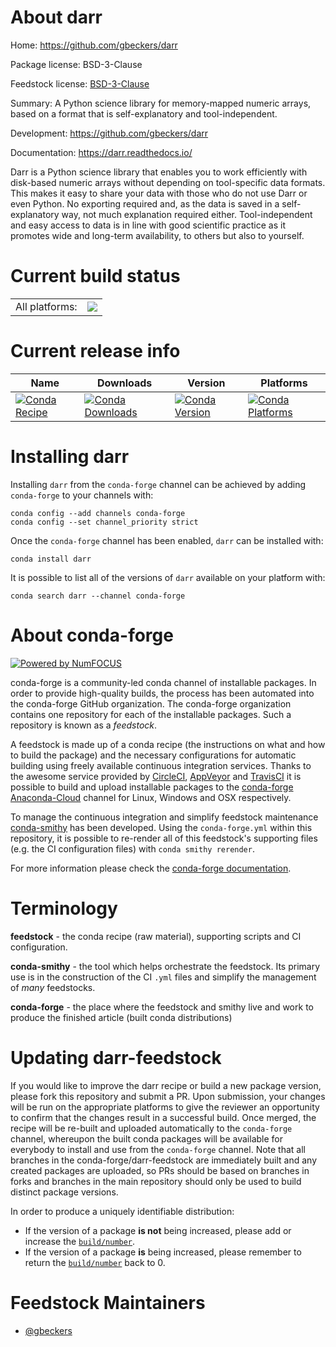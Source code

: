 About darr
==========

Home: https://github.com/gbeckers/darr

Package license: BSD-3-Clause

Feedstock license: [BSD-3-Clause](https://github.com/conda-forge/darr-feedstock/blob/master/LICENSE.txt)

Summary: A Python science library for memory-mapped numeric arrays, based on a format that is self-explanatory and tool-independent.

Development: https://github.com/gbeckers/darr

Documentation: https://darr.readthedocs.io/

Darr is a Python science library that enables you to work efficiently with
disk-based numeric arrays without depending on tool-specific data formats.
This makes it easy to share your data with those who do not use Darr or even
Python. No exporting required and, as the data is saved in a self-explanatory
way, not much explanation required either. Tool-independent and easy access
to data is in line with good scientific practice as it promotes wide and
long-term availability, to others but also to yourself.


Current build status
====================


<table><tr><td>All platforms:</td>
    <td>
      <a href="https://dev.azure.com/conda-forge/feedstock-builds/_build/latest?definitionId=9682&branchName=master">
        <img src="https://dev.azure.com/conda-forge/feedstock-builds/_apis/build/status/darr-feedstock?branchName=master">
      </a>
    </td>
  </tr>
</table>

Current release info
====================

| Name | Downloads | Version | Platforms |
| --- | --- | --- | --- |
| [![Conda Recipe](https://img.shields.io/badge/recipe-darr-green.svg)](https://anaconda.org/conda-forge/darr) | [![Conda Downloads](https://img.shields.io/conda/dn/conda-forge/darr.svg)](https://anaconda.org/conda-forge/darr) | [![Conda Version](https://img.shields.io/conda/vn/conda-forge/darr.svg)](https://anaconda.org/conda-forge/darr) | [![Conda Platforms](https://img.shields.io/conda/pn/conda-forge/darr.svg)](https://anaconda.org/conda-forge/darr) |

Installing darr
===============

Installing `darr` from the `conda-forge` channel can be achieved by adding `conda-forge` to your channels with:

```
conda config --add channels conda-forge
conda config --set channel_priority strict
```

Once the `conda-forge` channel has been enabled, `darr` can be installed with:

```
conda install darr
```

It is possible to list all of the versions of `darr` available on your platform with:

```
conda search darr --channel conda-forge
```


About conda-forge
=================

[![Powered by NumFOCUS](https://img.shields.io/badge/powered%20by-NumFOCUS-orange.svg?style=flat&colorA=E1523D&colorB=007D8A)](http://numfocus.org)

conda-forge is a community-led conda channel of installable packages.
In order to provide high-quality builds, the process has been automated into the
conda-forge GitHub organization. The conda-forge organization contains one repository
for each of the installable packages. Such a repository is known as a *feedstock*.

A feedstock is made up of a conda recipe (the instructions on what and how to build
the package) and the necessary configurations for automatic building using freely
available continuous integration services. Thanks to the awesome service provided by
[CircleCI](https://circleci.com/), [AppVeyor](https://www.appveyor.com/)
and [TravisCI](https://travis-ci.com/) it is possible to build and upload installable
packages to the [conda-forge](https://anaconda.org/conda-forge)
[Anaconda-Cloud](https://anaconda.org/) channel for Linux, Windows and OSX respectively.

To manage the continuous integration and simplify feedstock maintenance
[conda-smithy](https://github.com/conda-forge/conda-smithy) has been developed.
Using the ``conda-forge.yml`` within this repository, it is possible to re-render all of
this feedstock's supporting files (e.g. the CI configuration files) with ``conda smithy rerender``.

For more information please check the [conda-forge documentation](https://conda-forge.org/docs/).

Terminology
===========

**feedstock** - the conda recipe (raw material), supporting scripts and CI configuration.

**conda-smithy** - the tool which helps orchestrate the feedstock.
                   Its primary use is in the construction of the CI ``.yml`` files
                   and simplify the management of *many* feedstocks.

**conda-forge** - the place where the feedstock and smithy live and work to
                  produce the finished article (built conda distributions)


Updating darr-feedstock
=======================

If you would like to improve the darr recipe or build a new
package version, please fork this repository and submit a PR. Upon submission,
your changes will be run on the appropriate platforms to give the reviewer an
opportunity to confirm that the changes result in a successful build. Once
merged, the recipe will be re-built and uploaded automatically to the
`conda-forge` channel, whereupon the built conda packages will be available for
everybody to install and use from the `conda-forge` channel.
Note that all branches in the conda-forge/darr-feedstock are
immediately built and any created packages are uploaded, so PRs should be based
on branches in forks and branches in the main repository should only be used to
build distinct package versions.

In order to produce a uniquely identifiable distribution:
 * If the version of a package **is not** being increased, please add or increase
   the [``build/number``](https://docs.conda.io/projects/conda-build/en/latest/resources/define-metadata.html#build-number-and-string).
 * If the version of a package **is** being increased, please remember to return
   the [``build/number``](https://docs.conda.io/projects/conda-build/en/latest/resources/define-metadata.html#build-number-and-string)
   back to 0.

Feedstock Maintainers
=====================

* [@gbeckers](https://github.com/gbeckers/)

